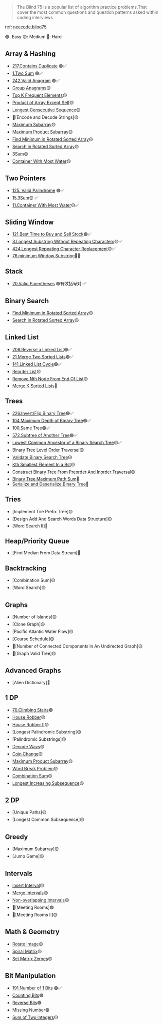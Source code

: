 > The Blind 75 is a popular list of algorithm practice problems.That cover the most common questions and question patterns asked within coding interviews

ref: [neecode.blind75](https://neetcode.io/practice)

🟢: Easy
🟡: Medium
🔴: Hard

## Array & Hashing

- [217.Contains Duplicate](https://leetcode.com/problems/contains-duplicate/) 🟢✅
- [1.Two Sum](https://leetcode.com/problems/two-sum/) 🟢✅
- [242.Valid Anagram](https://leetcode.com/problems/valid-anagram/) 🟢✅
- [Group Anagrams](https://leetcode.com/problems/group-anagrams/)🟡
- [Top K Frequent Elements](https://leetcode.com/problems/top-k-frequent-elements/)🟡
- [Product of Array Except Self](https://leetcode.com/problems/product-of-array-except-self/)🟡
- [Longest Consecutive Sequence](https://leetcode.com/problems/longest-consecutive-sequence/)🟡
- 🔐[Encode and Decode Strings]🟡
- [Maximum Subarray](https://leetcode.com/problems/maximum-subarray/)🟡
- [Maximum Product Subarray](https://leetcode.com/problems/maximum-product-subarray/)🟡
- [Find Minimum in Rotated Sorted Array](https://leetcode.com/problems/find-minimum-in-rotated-sorted-array/)🟡
- [Search in Rotated Sorted Array](https://leetcode.com/problems/search-in-rotated-sorted-array/)🟡
- [3Sum](https://leetcode.com/problems/3sum/)🟡
- [Container With Most Water](https://leetcode.com/problems/container-with-most-water/)🟡

## Two Pointers

- [125. Valid Palindrome](https://leetcode.com/problems/valid-palindrome/) 🟢✅
- [15.3Sum](https://leetcode.com/problems/3sum/)🟡 ✅
- [11.Container With Most Water](https://leetcode.com/problems/container-with-most-water/)🟡✅

## Sliding Window

- [121.Best Time to Buy and Sell Stock](https://leetcode.com/problems/best-time-to-buy-and-sell-stock/)🟢✅
- [3.Longest Substring Without Repeating Characters](https://leetcode.com/problems/longest-substring-without-repeating-characters/)🟡✅
- [424.Longest Repeating Character Replacement](https://leetcode.com/problems/longest-repeating-character-replacement/)🟡✅
- [76.minimum Window Substring](https://leetcode.com/problems/minimum-window-substring/)🔴✅

## Stack

- [20.Valid Parentheses](https://leetcode.com/problems/valid-parentheses/) 🟢有效括号对 ✅

## Binary Search

- [Find Minimum in Rotated Sorted Array](https://leetcode.com/problems/find-minimum-in-rotated-sorted-array/)🟡
- [Search in Rotated Sorted Array](https://leetcode.com/problems/search-in-rotated-sorted-array/)🟡

## Linked List

- [206.Reverse a Linked List](https://leetcode.com/problems/reverse-linked-list/)🟢✅
- [21.Merge Two Sorted Lists](https://leetcode.com/problems/merge-two-sorted-lists/)🟢✅
- [141.Linked List Cycle](https://leetcode.com/problems/linked-list-cycle/)🟢✅
- [Reorder List](https://leetcode.com/problems/reorder-list/)🟡
- [Remove Nth Node From End Of List](https://leetcode.com/problems/remove-nth-node-from-end-of-list/)🟡
- [Merge K Sorted Lists](https://leetcode.com/problems/merge-k-sorted-lists/)🔴

## Trees

- [226.Invert/Flip Binary Tree](https://leetcode.com/problems/invert-binary-tree/)🟢✅
- [104.Maximum Depth of Binary Tree](https://leetcode.com/problems/maximum-depth-of-binary-tree/)🟢✅
- [100.Same Tree](https://leetcode.com/problems/same-tree/)🟢✅
- [572.Subtree of Another Tree](https://leetcode.com/problems/subtree-of-another-tree/)🟢✅
- [Lowest Common Ancestor of a Binary Search Tree](https://leetcode.com/problems/lowest-common-ancestor-of-a-binary-search-tree/)🟡✅
- [Binary Tree Level Order Traversal](https://leetcode.com/problems/binary-tree-level-order-traversal/)🟡
- [Validate Binary Search Tree](https://leetcode.com/problems/validate-binary-search-tree/)🟡
- [Kth Smallest Element In a Bst](https://leetcode.com/problems/kth-smallest-element-in-a-bst/)🟡
- [Construct Binary Tree From Preorder And Inorder Traversal](https://leetcode.com/problems/construct-binary-tree-from-preorder-and-inorder-traversal/)🟡
- [Binary Tree Maximum Path Sum](https://leetcode.com/problems/binary-tree-maximum-path-sum/)🔴
- [Serialize and Deserialize Binary Tree](https://leetcode.com/problems/serialize-and-deserialize-binary-tree/)🔴

## Tries

- [Implement Trie Prefix Tree]🟡
- [Design Add And Search Words Data Structure]🟡
- [Word Search II]🔴

## Heap/Priority Queue

- [Find Median From Data Stream]🔴

## Backtracking

- [Combination Sum]🟡
- [Word Search]🟡

## Graphs

- [Number of Islands]🟡
- [Clone Graph]🟡
- [Pacific Atlantic Water Flow]🟡
- [Course Schedule]🟡
- 🔐[Number of Connected Components In An Undirected Graph]🟡
- 🔐[Graph Valid Tree]🟡

## Advanced Graphs

- [Alien Dictionary]🔴

## 1 DP

- [70.Climbing Stairs](https://leetcode.com/problems/climbing-stairs/)🟢
- [House Robber](https://leetcode.com/problems/house-robber/)🟡
- [House Robber II](https://leetcode.com/problems/house-robber-ii/)🟡
- [Longest Palindromic Substring]🟡
- [Palindromic Substrings]🟡
- [Decode Ways](https://leetcode.com/problems/decode-ways/)🟡
- [Coin Change](https://leetcode.com/problems/coin-change/)🟡
- [Maximum Product Subarray](https://leetcode.com/problems/maximum-product-subarray/)🟡
- [Word Break Problem](https://leetcode.com/problems/word-break/)🟡
- [Combination Sum](https://leetcode.com/problems/combination-sum-iv/)🟡
- [Longest Increasing Subsequence](https://leetcode.com/problems/longest-increasing-subsequence/)🟡

## 2 DP

- [Unique Paths]🟡
- [Longest Common Subsequence]🟡

## Greedy

- [Maximum Subarray]🟡
- [Jump Game]🟡

## Intervals

- [Insert Interval](https://leetcode.com/problems/insert-interval/)🟡
- [Merge Intervals](https://leetcode.com/problems/merge-intervals/)🟡
- [Non-overlapping Intervals](https://leetcode.com/problems/non-overlapping-intervals/)🟡
- 🔐[Meeting Rooms]🟢
- 🔐[Meeting Rooms II]🟡

## Math & Geometry

- [Rotate Image](https://leetcode.com/problems/rotate-image/)🟡
- [Spiral Matrix](https://leetcode.com/problems/spiral-matrix/)🟡
- [Set Matrix Zeroes](https://leetcode.com/problems/set-matrix-zeroes/)🟡

## Bit Manipulation

- [191.Number of 1 Bits](https://leetcode.com/problems/number-of-1-bits/) 🟢✅
- [Counting Bits](https://leetcode.com/problems/counting-bits/)🟢
- [Reverse Bits](https://leetcode.com/problems/reverse-bits/)🟢
- [Missing Number](https://leetcode.com/problems/missing-number/)🟢
- [Sum of Two Integers](https://leetcode.com/problems/sum-of-two-integers/)🟡
